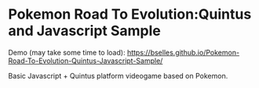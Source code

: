 # Pokemon Road To Evolution:Quintus and Javascript Sample

Demo (may take some time to load): https://bselles.github.io/Pokemon-Road-To-Evolution-Quintus-Javascript-Sample/

Basic Javascript + Quintus platform videogame based on Pokemon.

